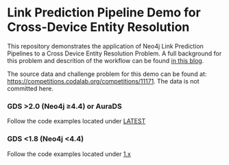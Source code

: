 # Link Prediction Pipeline Demo for Cross-Device Entity Resolution
This repository demonstrates the application of Neo4j Link Prediction Pipelines to a Cross Device Entity Resolution Problem. A full background for this problem and descrition of the workflow can be found [in this blog](https://neo4j.com/developer-blog/exploring-supervised-entity-resolution-in-neo4j/).

The source data and challenge problem for this demo can be found at:
https://competitions.codalab.org/competitions/11171. The data is not committed here.

### GDS >2.0 (Neo4j ≥4.4) or AuraDS
Follow the code examples located under [LATEST](/LATEST)

### GDS <1.8 (Neo4j <4.4)
Follow the code examples located under [1.x](/1.x)
